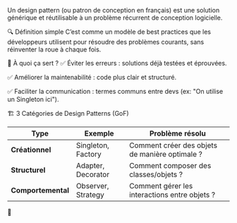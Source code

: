 Un design pattern (ou patron de conception en français) est une solution générique et réutilisable à un problème récurrent de conception logicielle.

🔍 Définition simple
C’est comme un modèle de best practices que les développeurs utilisent pour résoudre des problèmes courants, sans réinventer la roue à chaque fois.

📌 À quoi ça sert ?
✅ Éviter les erreurs : solutions déjà testées et éprouvées.

✅ Améliorer la maintenabilité : code plus clair et structuré.

✅ Faciliter la communication : termes communs entre devs (ex: "On utilise un Singleton ici").

🏗 3 Catégories de Design Patterns (GoF)

<div class="markdown-table-wrapper"><table><thead><tr><th>Type</th><th>Exemple</th><th>Problème résolu</th></tr></thead><tbody><tr><td><strong>Créationnel</strong></td><td>Singleton, Factory</td><td>Comment créer des objets de manière optimale ?</td></tr><tr><td><strong>Structurel</strong></td><td>Adapter, Decorator</td><td>Comment composer des classes/objets ?</td></tr><tr><td><strong>Comportemental</strong></td><td>Observer, Strategy</td><td>Comment gérer les interactions entre objets ?</td></tr></tbody></table></div>

🌟

